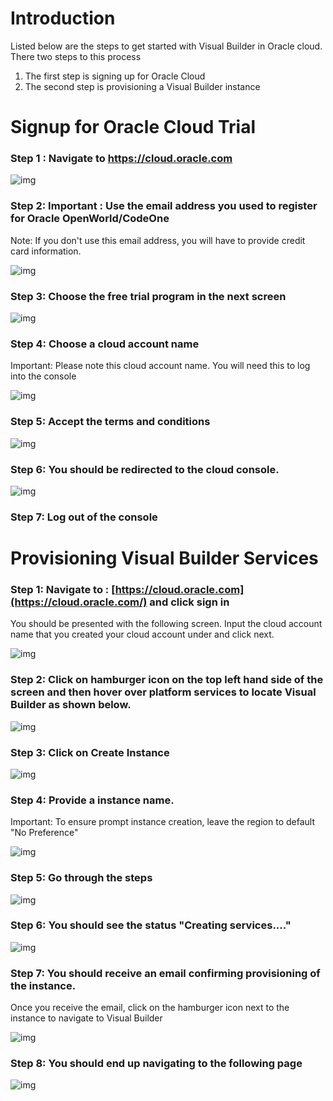 # Introduction

Listed below are the steps to get started with Visual Builder in Oracle cloud. There two steps to this process

1. The first step is signing up for Oracle Cloud
2. The second step is provisioning a Visual Builder instance

# Signup for Oracle Cloud Trial

### Step 1 : Navigate to https://cloud.oracle.com

![img](assets/image2019-9-12_10-21-42.png)

### Step 2: Important : Use the email address you used to register for Oracle OpenWorld/CodeOne

Note: If you don't use this email address, you will have to provide credit card information.

![img](assets/image2019-9-12_8-3-45.png)

### Step 3: Choose the free trial program in the next screen

![img](assets/image2019-9-12_8-4-21.png)



### Step 4: Choose a cloud account name

Important: Please note this cloud account name. You will need this to log into the console

![img](assets/image2019-9-12_10-29-11.png)

### Step 5: Accept the terms and conditions

![img](assets/image2019-9-12_8-8-23.png)

### Step 6: You should be redirected to the cloud console.

![img](assets/image2019-9-12_8-12-11.png)

### Step 7: Log out of the console

# Provisioning Visual Builder Services

### Step 1: Navigate to : [https://cloud.oracle.com](https://cloud.oracle.com/) and click sign in

You should be presented with the following screen. Input the cloud account name that you created your cloud account under and click next.

![img](assets/image2019-9-12_10-33-21.png)

### Step 2: Click on hamburger icon on the top left hand side of the screen and then hover over platform services to locate Visual Builder as shown below.

![img](assets/image2019-9-12_10-45-28.png)

### Step 3: Click on Create Instance

![img](assets/image2019-9-12_9-0-59.png)

### Step 4: Provide a instance name. 

Important: To ensure prompt instance creation, leave the region to default "No Preference"

![img](assets/image2019-9-12_9-1-29.png)

### Step 5: Go through the steps

![img](assets/image2019-9-12_9-1-48.png)

### Step 6: You should see the status "Creating services...."

![img](assets/image2019-9-12_9-2-23.png)

### Step 7: You should receive an email confirming provisioning of the instance. 

Once you receive the email, click on the hamburger icon next to the instance to navigate to Visual Builder

![img](assets/image2019-9-12_10-40-42.png)

### Step 8: You should end up navigating to the following page

![img](assets/image2019-9-12_9-11-45.png)